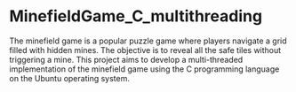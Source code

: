 # MinefieldGame_C_multithreading
The minefield game is a popular puzzle game where players navigate a grid filled with hidden mines. The objective is to reveal all the safe tiles without triggering a mine. This project aims to develop a multi-threaded implementation of the minefield game using the C programming language on the Ubuntu operating system.
